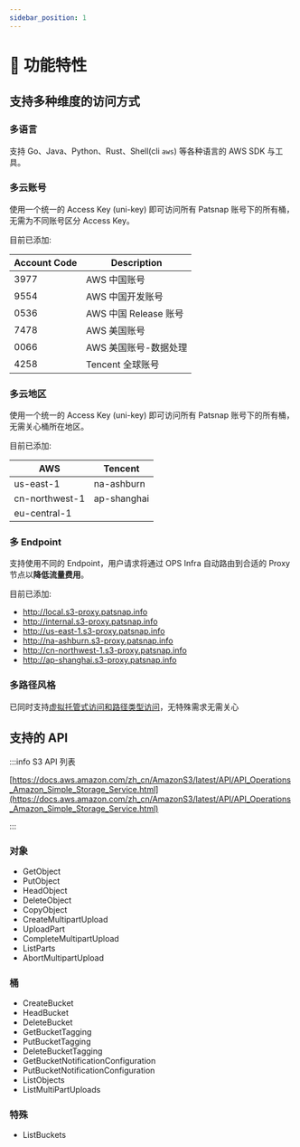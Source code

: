 ```yaml
---
sidebar_position: 1
---
```


# 🚀 功能特性

## 支持多种维度的访问方式

### 多语言

支持 Go、Java、Python、Rust、Shell(cli `aws`) 等各种语言的 AWS SDK 与工具。

### 多云账号

使用一个统一的 Access Key (uni-key) 即可访问所有 Patsnap 账号下的所有桶，无需为不同账号区分 Access Key。

目前已添加:

| Account Code | Description       |
|--------------|-------------------|
| 3977         | AWS 中国账号          |
| 9554         | AWS 中国开发账号        |
| 0536         | AWS 中国 Release 账号 |
| 7478         | AWS 美国账号          |
| 0066         | AWS 美国账号-数据处理     |
| 4258         | Tencent 全球账号      |

### 多云地区

使用一个统一的 Access Key (uni-key) 即可访问所有 Patsnap 账号下的所有桶，无需关心桶所在地区。

目前已添加:

| AWS            | Tencent     |
|----------------|-------------|
| us-east-1      | na-ashburn  |
| cn-northwest-1 | ap-shanghai |
| eu-central-1   |             |

### 多 Endpoint

支持使用不同的 Endpoint，用户请求将通过 OPS Infra 自动路由到合适的 Proxy 节点以**降低流量费用**。

目前已添加:

- http://local.s3-proxy.patsnap.info
- http://internal.s3-proxy.patsnap.info
- http://us-east-1.s3-proxy.patsnap.info
- http://na-ashburn.s3-proxy.patsnap.info
- http://cn-northwest-1.s3-proxy.patsnap.info
- http://ap-shanghai.s3-proxy.patsnap.info

### 多路径风格

已同时支持[虚拟托管式访问和路径类型访问](https://docs.aws.amazon.com/zh_cn/AmazonS3/latest/userguide/access-bucket-intro.html)，无特殊需求无需关心

## 支持的 API

:::info S3 API 列表

[https://docs.aws.amazon.com/zh_cn/AmazonS3/latest/API/API_Operations_Amazon_Simple_Storage_Service.html](https://docs.aws.amazon.com/zh_cn/AmazonS3/latest/API/API_Operations_Amazon_Simple_Storage_Service.html)

:::

### 对象

- GetObject
- PutObject
- HeadObject
- DeleteObject
- CopyObject
- CreateMultipartUpload
- UploadPart
- CompleteMultipartUpload
- ListParts
- AbortMultipartUpload

### 桶

- CreateBucket
- HeadBucket
- DeleteBucket
- GetBucketTagging
- PutBucketTagging
- DeleteBucketTagging
- GetBucketNotificationConfiguration
- PutBucketNotificationConfiguration
- ListObjects
- ListMultiPartUploads

### 特殊

- ListBuckets
